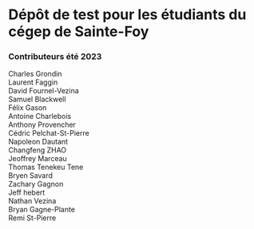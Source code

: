 # Dépôt de test pour les étudiants du cégep de Sainte-Foy

### Contributeurs été 2023
Charles Grondin  
Laurent Faggin  
David Fournel-Vezina  
Samuel Blackwell  
Félix Gason  
Antoine Charlebois  
Anthony Provencher  
Cédric Pelchat-St-Pierre  
Napoleon Dautant  
Changfeng ZHAO  
Jeoffrey Marceau  
Thomas Tenekeu Tene  
Bryen Savard  
Zachary Gagnon  
Jeff hebert  
Nathan Vezina  
Bryan Gagne-Plante  
Remi St-Pierre
